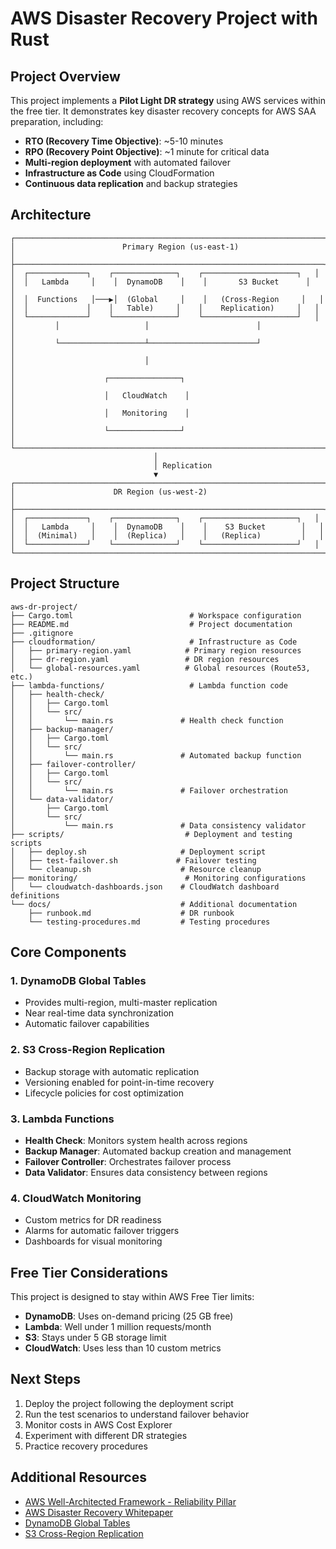 # AWS Disaster Recovery Project with Rust

## Project Overview

This project implements a **Pilot Light DR strategy** using AWS services within the free tier. It demonstrates key disaster recovery concepts for AWS SAA preparation, including:

- **RTO (Recovery Time Objective)**: ~5-10 minutes
- **RPO (Recovery Point Objective)**: ~1 minute for critical data
- **Multi-region deployment** with automated failover
- **Infrastructure as Code** using CloudFormation
- **Continuous data replication** and backup strategies

## Architecture

```
┌─────────────────────────────────────────────────────────────────────┐
│                        Primary Region (us-east-1)                    │
├─────────────────────────────────────────────────────────────────────┤
│  ┌─────────────┐    ┌──────────────┐    ┌─────────────────────┐   │
│  │   Lambda     │    │  DynamoDB    │    │       S3 Bucket      │   │
│  │  Functions   │───▶│  (Global     │    │   (Cross-Region     │   │
│  │             │    │   Table)     │    │    Replication)     │   │
│  └─────────────┘    └──────────────┘    └─────────────────────┘   │
│         │                   │                        │               │
│         └───────────────────┴────────────────────────┘              │
│                             │                                        │
│                    ┌────────────────┐                               │
│                    │   CloudWatch    │                              │
│                    │   Monitoring    │                              │
│                    └────────────────┘                               │
└─────────────────────────────────────────────────────────────────────┘
                                │
                                │ Replication
                                ▼
┌─────────────────────────────────────────────────────────────────────┐
│                      DR Region (us-west-2)                          │
├─────────────────────────────────────────────────────────────────────┤
│  ┌─────────────┐    ┌──────────────┐    ┌─────────────────────┐   │
│  │   Lambda     │    │  DynamoDB    │    │    S3 Bucket        │   │
│  │  (Minimal)   │    │  (Replica)   │    │   (Replica)         │   │
│  └─────────────┘    └──────────────┘    └─────────────────────┘   │
└─────────────────────────────────────────────────────────────────────┘
```

## Project Structure

```
aws-dr-project/
├── Cargo.toml                          # Workspace configuration
├── README.md                           # Project documentation
├── .gitignore
├── cloudformation/                     # Infrastructure as Code
│   ├── primary-region.yaml            # Primary region resources
│   ├── dr-region.yaml                 # DR region resources
│   └── global-resources.yaml          # Global resources (Route53, etc.)
├── lambda-functions/                   # Lambda function code
│   ├── health-check/
│   │   ├── Cargo.toml
│   │   └── src/
│   │       └── main.rs               # Health check function
│   ├── backup-manager/
│   │   ├── Cargo.toml
│   │   └── src/
│   │       └── main.rs               # Automated backup function
│   ├── failover-controller/
│   │   ├── Cargo.toml
│   │   └── src/
│   │       └── main.rs               # Failover orchestration
│   └── data-validator/
│       ├── Cargo.toml
│       └── src/
│           └── main.rs               # Data consistency validator
├── scripts/                           # Deployment and testing scripts
│   ├── deploy.sh                     # Deployment script
│   ├── test-failover.sh             # Failover testing
│   └── cleanup.sh                    # Resource cleanup
├── monitoring/                        # Monitoring configurations
│   └── cloudwatch-dashboards.json    # CloudWatch dashboard definitions
└── docs/                             # Additional documentation
    ├── runbook.md                    # DR runbook
    └── testing-procedures.md         # Testing procedures
```

## Core Components

### 1. DynamoDB Global Tables
- Provides multi-region, multi-master replication
- Near real-time data synchronization
- Automatic failover capabilities

### 2. S3 Cross-Region Replication
- Backup storage with automatic replication
- Versioning enabled for point-in-time recovery
- Lifecycle policies for cost optimization

### 3. Lambda Functions
- **Health Check**: Monitors system health across regions
- **Backup Manager**: Automated backup creation and management
- **Failover Controller**: Orchestrates failover process
- **Data Validator**: Ensures data consistency between regions

### 4. CloudWatch Monitoring
- Custom metrics for DR readiness
- Alarms for automatic failover triggers
- Dashboards for visual monitoring


## Free Tier Considerations

This project is designed to stay within AWS Free Tier limits:
- **DynamoDB**: Uses on-demand pricing (25 GB free)
- **Lambda**: Well under 1 million requests/month
- **S3**: Stays under 5 GB storage limit
- **CloudWatch**: Uses less than 10 custom metrics

## Next Steps

1. Deploy the project following the deployment script
2. Run the test scenarios to understand failover behavior
3. Monitor costs in AWS Cost Explorer
4. Experiment with different DR strategies
5. Practice recovery procedures

## Additional Resources

- [AWS Well-Architected Framework - Reliability Pillar](https://docs.aws.amazon.com/wellarchitected/latest/reliability-pillar/welcome.html)
- [AWS Disaster Recovery Whitepaper](https://docs.aws.amazon.com/whitepapers/latest/disaster-recovery-workloads-on-aws/introduction.html)
- [DynamoDB Global Tables](https://docs.aws.amazon.com/amazondynamodb/latest/developerguide/GlobalTables.html)
- [S3 Cross-Region Replication](https://docs.aws.amazon.com/AmazonS3/latest/userguide/replication.html) 